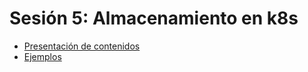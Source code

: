 # Sesión 5: Almacenamiento en k8s

* [Presentación de contenidos](presentacion_sesion5.pdf)
* [Ejemplos](ejemplos)